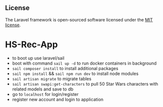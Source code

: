 ## License

The Laravel framework is open-sourced software licensed under the [MIT license](https://opensource.org/licenses/MIT).
# HS-Rec-App

- to boot up use laravel/sail
- boot with command `sail up -d` to run docker containers in background
- `sail composer install` to install additional packages
- `sail npm install` && `sail npm run dev` to install node modules
- `sail artisan migrate` to migrate tables
- `sail artisan swapi:get-characters` to pull 50 Star Wars characters with related models and save to db
- go to `localhost` for login/register
- register new account and login to application
